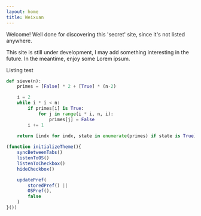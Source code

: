 ```yaml
---
layout: home
title: Weixuan
---
```


Welcome! Well done for discovering this 'secret' site, since it's not listed anywhere.

This site is still under development, I may add something interesting in the future. In the meantime, enjoy some Lorem ipsum.

<div class="separator"></div>

Listing test

```python
def sieve(n): 
    primes = [False] * 2 + [True] * (n-2)

    i = 2
    while i * i < n:
        if primes[i] is True:
            for j in range(i * i, n, i):
                primes[j] = False
        i += 1
    
    return [indx for indx, state in enumerate(primes) if state is True]
```

```javascript
(function initializeTheme(){
    syncBetweenTabs()
    listenToOS()
    listenToCheckbox()
    hideCheckbox()

    updatePref(
        storedPref() ||
        OSPref(),
        false
    )
}())
```
